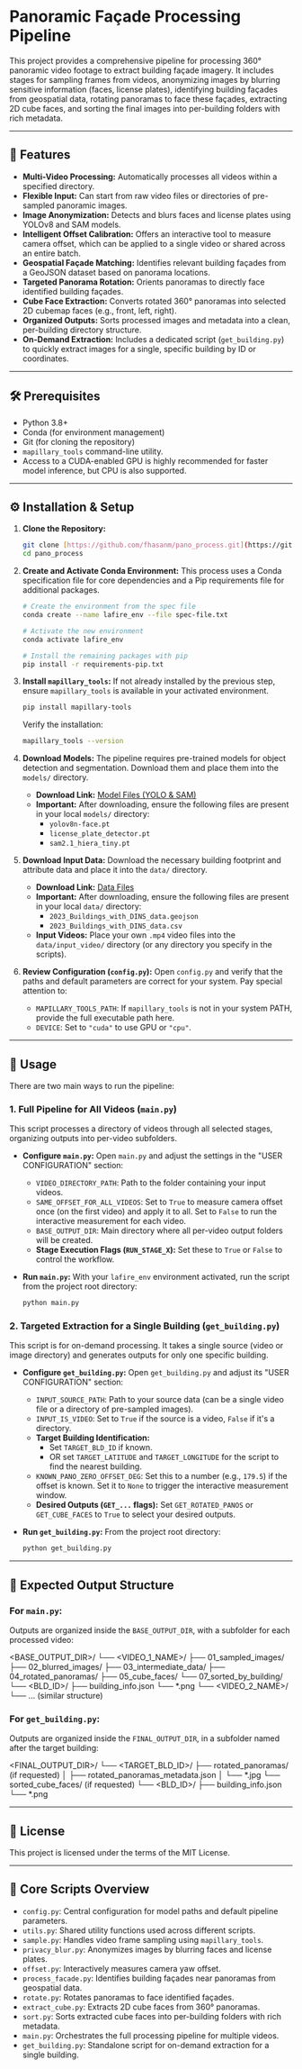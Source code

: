 # Panoramic Façade Processing Pipeline

This project provides a comprehensive pipeline for processing 360° panoramic video footage to extract building façade imagery. It includes stages for sampling frames from videos, anonymizing images by blurring sensitive information (faces, license plates), identifying building façades from geospatial data, rotating panoramas to face these façades, extracting 2D cube faces, and sorting the final images into per-building folders with rich metadata.

---

## 🌟 Features

* **Multi-Video Processing:** Automatically processes all videos within a specified directory.
* **Flexible Input:** Can start from raw video files or directories of pre-sampled panoramic images.
* **Image Anonymization:** Detects and blurs faces and license plates using YOLOv8 and SAM models.
* **Intelligent Offset Calibration:** Offers an interactive tool to measure camera offset, which can be applied to a single video or shared across an entire batch.
* **Geospatial Façade Matching:** Identifies relevant building façades from a GeoJSON dataset based on panorama locations.
* **Targeted Panorama Rotation:** Orients panoramas to directly face identified building façades.
* **Cube Face Extraction:** Converts rotated 360° panoramas into selected 2D cubemap faces (e.g., front, left, right).
* **Organized Outputs:** Sorts processed images and metadata into a clean, per-building directory structure.
* **On-Demand Extraction:** Includes a dedicated script (`get_building.py`) to quickly extract images for a single, specific building by ID or coordinates.

---

## 🛠️ Prerequisites

* Python 3.8+
* Conda (for environment management)
* Git (for cloning the repository)
* `mapillary_tools` command-line utility.
* Access to a CUDA-enabled GPU is highly recommended for faster model inference, but CPU is also supported.

---

## ⚙️ Installation & Setup

1.  **Clone the Repository:**
    ```bash
    git clone [https://github.com/fhasanm/pano_process.git](https://github.com/fhasanm/pano_process.git)
    cd pano_process
    ```

2.  **Create and Activate Conda Environment:**
    This process uses a Conda specification file for core dependencies and a Pip requirements file for additional packages.
    ```bash
    # Create the environment from the spec file
    conda create --name lafire_env --file spec-file.txt

    # Activate the new environment
    conda activate lafire_env

    # Install the remaining packages with pip
    pip install -r requirements-pip.txt
    ```

3.  **Install `mapillary_tools`:**
    If not already installed by the previous step, ensure `mapillary_tools` is available in your activated environment.
    ```bash
    pip install mapillary-tools
    ```
    Verify the installation:
    ```bash
    mapillary_tools --version
    ```

4.  **Download Models:**
    The pipeline requires pre-trained models for object detection and segmentation. Download them and place them into the `models/` directory.

    * **Download Link:** [Model Files (YOLO & SAM)](https://drive.google.com/drive/folders/1xFkKj4-fnDxxQuLy1cQjXGFRJBunOZUz?usp=sharing)
    * **Important:** After downloading, ensure the following files are present in your local `models/` directory:
        * `yolov8n-face.pt`
        * `license_plate_detector.pt`
        * `sam2.1_hiera_tiny.pt`

5.  **Download Input Data:**
    Download the necessary building footprint and attribute data and place it into the `data/` directory.

    * **Download Link:** [Data Files](https://drive.google.com/drive/folders/1soyVTu883yjU1dJxuahBrSK3lNtnUnAn?usp=sharing)
    * **Important:** After downloading, ensure the following files are present in your local `data/` directory:
        * `2023_Buildings_with_DINS_data.geojson`
        * `2023_Buildings_with_DINS_data.csv`
    * **Input Videos:** Place your own `.mp4` video files into the `data/input_video/` directory (or any directory you specify in the scripts).

6.  **Review Configuration (`config.py`):**
    Open `config.py` and verify that the paths and default parameters are correct for your system. Pay special attention to:
    * `MAPILLARY_TOOLS_PATH`: If `mapillary_tools` is not in your system PATH, provide the full executable path here.
    * `DEVICE`: Set to `"cuda"` to use GPU or `"cpu"`.

---

## 🚀 Usage

There are two main ways to run the pipeline:

### 1. Full Pipeline for All Videos (`main.py`)

This script processes a directory of videos through all selected stages, organizing outputs into per-video subfolders.

* **Configure `main.py`:**
    Open `main.py` and adjust the settings in the "USER CONFIGURATION" section:
    * `VIDEO_DIRECTORY_PATH`: Path to the folder containing your input videos.
    * `SAME_OFFSET_FOR_ALL_VIDEOS`: Set to `True` to measure camera offset once (on the first video) and apply it to all. Set to `False` to run the interactive measurement for each video.
    * `BASE_OUTPUT_DIR`: Main directory where all per-video output folders will be created.
    * **Stage Execution Flags (`RUN_STAGE_X`):** Set these to `True` or `False` to control the workflow.

* **Run `main.py`:**
    With your `lafire_env` environment activated, run the script from the project root directory:
    ```bash
    python main.py
    ```

### 2. Targeted Extraction for a Single Building (`get_building.py`)

This script is for on-demand processing. It takes a single source (video or image directory) and generates outputs for only one specific building.

* **Configure `get_building.py`:**
    Open `get_building.py` and adjust its "USER CONFIGURATION" section:
    * `INPUT_SOURCE_PATH`: Path to your source data (can be a single video file or a directory of pre-sampled images).
    * `INPUT_IS_VIDEO`: Set to `True` if the source is a video, `False` if it's a directory.
    * **Target Building Identification:**
        * Set `TARGET_BLD_ID` if known.
        * OR set `TARGET_LATITUDE` and `TARGET_LONGITUDE` for the script to find the nearest building.
    * `KNOWN_PANO_ZERO_OFFSET_DEG`: Set this to a number (e.g., `179.5`) if the offset is known. Set it to `None` to trigger the interactive measurement window.
    * **Desired Outputs (`GET_...` flags):** Set `GET_ROTATED_PANOS` or `GET_CUBE_FACES` to `True` to select your desired outputs.

* **Run `get_building.py`:**
    From the project root directory:
    ```bash
    python get_building.py
    ```

---

## 📁 Expected Output Structure

### For `main.py`:

Outputs are organized inside the `BASE_OUTPUT_DIR`, with a subfolder for each processed video:


<BASE_OUTPUT_DIR>/
└── <VIDEO_1_NAME>/
├── 01_sampled_images/
├── 02_blurred_images/
├── 03_intermediate_data/
├── 04_rotated_panoramas/
├── 05_cube_faces/
└── 07_sorted_by_building/
└── <BLD_ID>/
├── building_info.json
└── *.png
└── <VIDEO_2_NAME>/
└── ... (similar structure)


### For `get_building.py`:

Outputs are organized inside the `FINAL_OUTPUT_DIR`, in a subfolder named after the target building:


<FINAL_OUTPUT_DIR>/
└── <TARGET_BLD_ID>/
├── rotated_panoramas/  (if requested)
│   ├── rotated_panoramas_metadata.json
│   └── *.jpg
└── sorted_cube_faces/  (if requested)
└── <BLD_ID>/
├── building_info.json
└── *.png


---

## 📜 License

This project is licensed under the terms of the MIT License.

---

## 🧰 Core Scripts Overview

* `config.py`: Central configuration for model paths and default pipeline parameters.
* `utils.py`: Shared utility functions used across different scripts.
* `sample.py`: Handles video frame sampling using `mapillary_tools`.
* `privacy_blur.py`: Anonymizes images by blurring faces and license plates.
* `offset.py`: Interactively measures camera yaw offset.
* `process_facade.py`: Identifies building façades near panoramas from geospatial data.
* `rotate.py`: Rotates panoramas to face identified façades.
* `extract_cube.py`: Extracts 2D cube faces from 360° panoramas.
* `sort.py`: Sorts extracted cube faces into per-building folders with rich metadata.
* `main.py`: Orchestrates the full processing pipeline for multiple videos.
* `get_building.py`: Standalone script for on-demand extraction for a single building.
